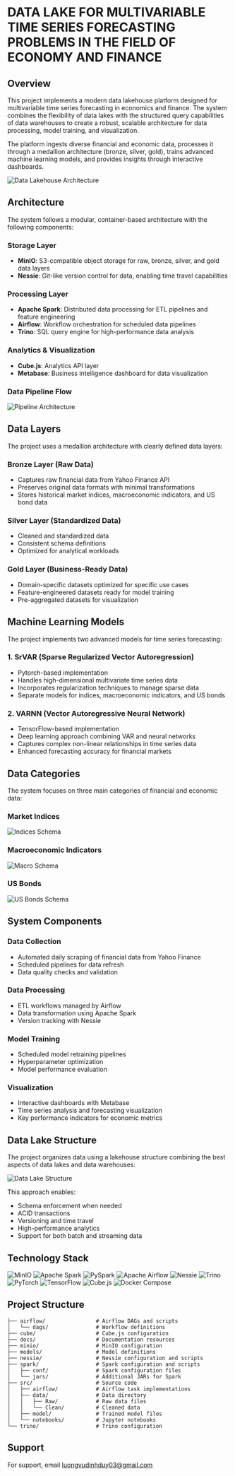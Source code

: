 # DATA LAKE FOR MULTIVARIABLE TIME SERIES FORECASTING PROBLEMS IN THE FIELD OF ECONOMY AND FINANCE

## Overview

This project implements a modern data lakehouse platform designed for multivariable time series forecasting in economics and finance. The system combines the flexibility of data lakes with the structured query capabilities of data warehouses to create a robust, scalable architecture for data processing, model training, and visualization.

The platform ingests diverse financial and economic data, processes it through a medallion architecture (bronze, silver, gold), trains advanced machine learning models, and provides insights through interactive dashboards.

![Data Lakehouse Architecture](./img/Cấu%20trúc%20DL.png)

## Architecture

The system follows a modular, container-based architecture with the following components:

### Storage Layer
- **MinIO**: S3-compatible object storage for raw, bronze, silver, and gold data layers
- **Nessie**: Git-like version control for data, enabling time travel capabilities

### Processing Layer
- **Apache Spark**: Distributed data processing for ETL pipelines and feature engineering
- **Airflow**: Workflow orchestration for scheduled data pipelines
- **Trino**: SQL query engine for high-performance data analysis

### Analytics & Visualization
- **Cube.js**: Analytics API layer
- **Metabase**: Business intelligence dashboard for data visualization

### Data Pipeline Flow
![Pipeline Architecture](./img/Cấu%20trúc%20DL.drawio.png)

## Data Layers

The project uses a medallion architecture with clearly defined data layers:

### Bronze Layer (Raw Data)
- Captures raw financial data from Yahoo Finance API
- Preserves original data formats with minimal transformations
- Stores historical market indices, macroeconomic indicators, and US bond data

### Silver Layer (Standardized Data)
- Cleaned and standardized data
- Consistent schema definitions
- Optimized for analytical workloads

### Gold Layer (Business-Ready Data)
- Domain-specific datasets optimized for specific use cases
- Feature-engineered datasets ready for model training
- Pre-aggregated datasets for visualization

## Machine Learning Models

The project implements two advanced models for time series forecasting:

### 1. SrVAR (Sparse Regularized Vector Autoregression)
- Pytorch-based implementation
- Handles high-dimensional multivariate time series data
- Incorporates regularization techniques to manage sparse data
- Separate models for indices, macroeconomic indicators, and US bonds

### 2. VARNN (Vector Autoregressive Neural Network)
- TensorFlow-based implementation
- Deep learning approach combining VAR and neural networks
- Captures complex non-linear relationships in time series data
- Enhanced forecasting accuracy for financial markets

## Data Categories

The system focuses on three main categories of financial and economic data:

### Market Indices
![Indices Schema](./img/Schema-datalake-indices_gold.drawio.png)

### Macroeconomic Indicators
![Macro Schema](./img/Schema-datalake-macro_gold.drawio.png)

### US Bonds
![US Bonds Schema](./img/Schema-datalake-usbonds.drawio.png)

## System Components

### Data Collection
- Automated daily scraping of financial data from Yahoo Finance
- Scheduled pipelines for data refresh
- Data quality checks and validation

### Data Processing
- ETL workflows managed by Airflow
- Data transformation using Apache Spark
- Version tracking with Nessie

### Model Training
- Scheduled model retraining pipelines
- Hyperparameter optimization
- Model performance evaluation

### Visualization
- Interactive dashboards with Metabase
- Time series analysis and forecasting visualization
- Key performance indicators for economic metrics

## Data Lake Structure

The project organizes data using a lakehouse structure combining the best aspects of data lakes and data warehouses:

![Data Lake Structure](./img/Cấu%20trúc%20DL.png)

This approach enables:
- Schema enforcement when needed
- ACID transactions
- Versioning and time travel
- High-performance analytics
- Support for both batch and streaming data

## Technology Stack

![MinIO](https://img.shields.io/badge/MinIO-C72E49?logo=minio&logoColor=white)
![Apache Spark](https://img.shields.io/badge/Apache_Spark-E25A1C?&logo=apachespark&logoColor=white)
![PySpark](https://img.shields.io/badge/PySpark-E25A1C?&logo=apachespark&logoColor=white)
![Apache Airflow](https://img.shields.io/badge/Apache_Airflow-017CEE?&logo=apacheairflow&logoColor=white)
![Nessie](https://img.shields.io/badge/Nessie-4B5562?&logo=git&logoColor=white)
![Trino](https://img.shields.io/badge/Trino-DD00A1?&logo=trino&logoColor=white)
![PyTorch](https://img.shields.io/badge/PyTorch-EE4C2C?&logo=pytorch&logoColor=white)
![TensorFlow](https://img.shields.io/badge/TensorFlow-FF6F00?&logo=tensorflow&logoColor=white)
![Cube.js](https://img.shields.io/badge/Cube.js-8C8CFF?&logo=cube&logoColor=white)
![Docker Compose](https://img.shields.io/badge/Docker_Compose-2496ED?&logo=docker&logoColor=white)

## Project Structure

```
├── airflow/                # Airflow DAGs and scripts
│   └── dags/               # Workflow definitions
├── cube/                   # Cube.js configuration
├── docs/                   # Documentation resources
├── minio/                  # MinIO configuration
├── models/                 # Model definitions
├── nessie/                 # Nessie configuration and scripts
├── spark/                  # Spark configuration and scripts
│   ├── conf/               # Spark configuration files
│   └── jars/               # Additional JARs for Spark
├── src/                    # Source code
│   ├── airflow/            # Airflow task implementations
│   ├── data/               # Data directory
│   │   ├── Raw/            # Raw data files
│   │   └── Clean/          # Cleaned data
│   ├── model/              # Trained model files
│   └── notebooks/          # Jupyter notebooks
└── trino/                  # Trino configuration
```


## Support

For support, email luongvudinhduy03@gmail.com